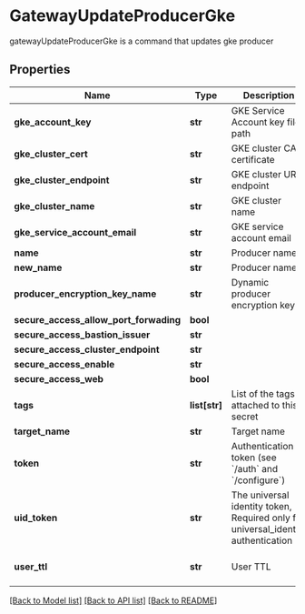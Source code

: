 # GatewayUpdateProducerGke

gatewayUpdateProducerGke is a command that updates gke producer
## Properties
Name | Type | Description | Notes
------------ | ------------- | ------------- | -------------
**gke_account_key** | **str** | GKE Service Account key file path | [optional] 
**gke_cluster_cert** | **str** | GKE cluster CA certificate | [optional] 
**gke_cluster_endpoint** | **str** | GKE cluster URL endpoint | [optional] 
**gke_cluster_name** | **str** | GKE cluster name | [optional] 
**gke_service_account_email** | **str** | GKE service account email | [optional] 
**name** | **str** | Producer name | 
**new_name** | **str** | Producer name | [optional] 
**producer_encryption_key_name** | **str** | Dynamic producer encryption key | [optional] 
**secure_access_allow_port_forwading** | **bool** |  | [optional] 
**secure_access_bastion_issuer** | **str** |  | [optional] 
**secure_access_cluster_endpoint** | **str** |  | [optional] 
**secure_access_enable** | **str** |  | [optional] 
**secure_access_web** | **bool** |  | [optional] 
**tags** | **list[str]** | List of the tags attached to this secret | [optional] 
**target_name** | **str** | Target name | [optional] 
**token** | **str** | Authentication token (see &#x60;/auth&#x60; and &#x60;/configure&#x60;) | [optional] 
**uid_token** | **str** | The universal identity token, Required only for universal_identity authentication | [optional] 
**user_ttl** | **str** | User TTL | [optional] [default to '60m']

[[Back to Model list]](../README.md#documentation-for-models) [[Back to API list]](../README.md#documentation-for-api-endpoints) [[Back to README]](../README.md)


